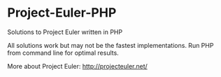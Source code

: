Project-Euler-PHP
=================

Solutions to Project Euler written in PHP

All solutions work but may not be the fastest implementations. 
Run PHP from command line for optimal results. 

More about Project Euler: http://projecteuler.net/
